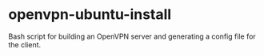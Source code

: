 # openvpn-ubuntu-install
Bash script for building an OpenVPN server and generating a config file for the client.
